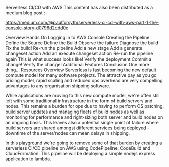Serverless CI/CD with AWS
This content has also been distributed as a medium blog post :-

https://medium.com/@paulforsyth/serverless-ci-cd-with-aws-part-1-the-console-story-d0796d2cdd0c



Overview
Hands On
Logging in to AWS Console
Creating the Pipeline
Define the Source
Define the Build
Observe the failure
Diagnose the build
Fix the build!
Re-run the pipeline
Add a new stage
Add a generate changeset action
Add an execute changeset action
Re-run the pipeline again
This is what success looks like!
Verify the deployment
Commit a change!
Verify the change!
Additional Features
Conclusion
One more thing...
Resources
Overview
Serverless is fast becoming the new default compute model for many software projects. The attractive pay as you go pricing model, rapid scaling and reduced ops overhead are very compelling advantages to any organisation shipping software.

While applications are moving to this new compute model, we're often still left with some traditional infrastructure in the form of build servers and nodes. This remains a burden for ops due to having to perform OS patching, build server updates and managing fleets of build nodes as well as monitoring for performance and right-sizing both server and build nodes on an ongoing basis. This leaves also a potential single point of failure where build servers are shared amongst different services being deployed - downtime of the server/nodes can mean delays in shipping.

In this playground we're going to remove some of that burden by creating a serverless CI/CD pipeline on AWS using CodePipeline, CodeBuild and CloudFormation. This pipeline will be deploying a simple nodejs express application to lambda.
